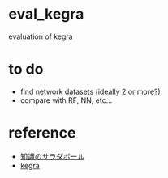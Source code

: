 # eval_kegra
evaluation of kegra

# to do
- find network datasets (ideally 2 or more?)
- compare with RF, NN, etc...

# reference
- [知識のサラダボール](https://omedstu.jimdo.com/2018/05/13/keras%E3%81%AB%E3%82%88%E3%82%8Bgraph-convolutional-networks/)
- [kegra](https://github.com/tkipf/keras-gcn)
